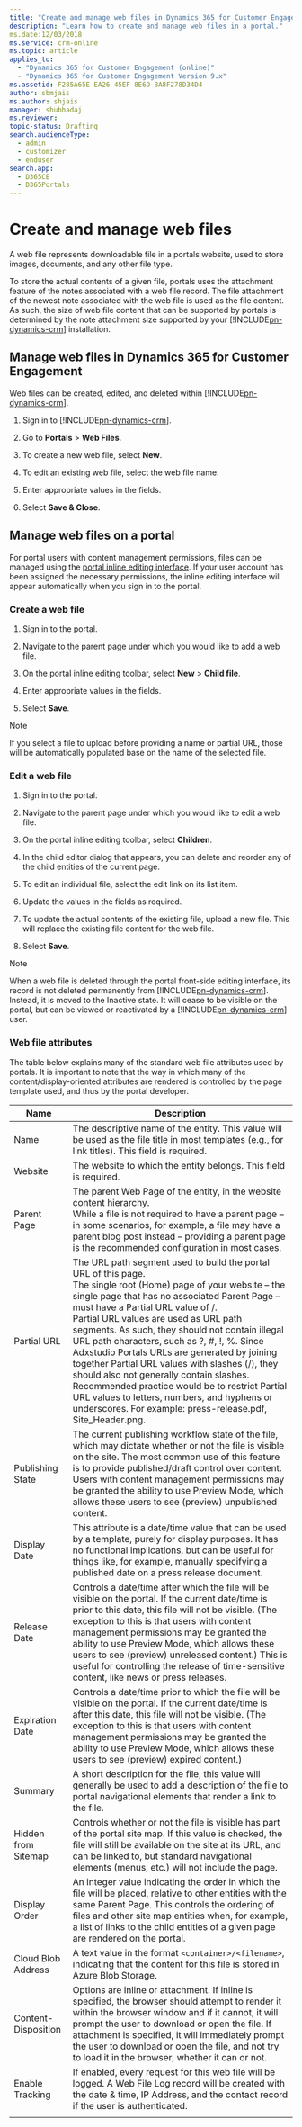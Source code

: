 ```yaml
---
title: "Create and manage web files in Dynamics 365 for Customer Engagement portals | MicrosoftDocs"
description: "Learn how to create and manage web files in a portal."
ms.date:12/03/2018
ms.service: crm-online
ms.topic: article
applies_to: 
  - "Dynamics 365 for Customer Engagement (online)"
  - "Dynamics 365 for Customer Engagement Version 9.x"
ms.assetid: F285A65E-EA26-45EF-8E6D-8A8F278D34D4
author: sbmjais
ms.author: shjais
manager: shubhadaj
ms.reviewer: 
topic-status: Drafting
search.audienceType: 
  - admin
  - customizer
  - enduser
search.app: 
  - D365CE
  - D365Portals
---
```


# Create and manage web files

A web file represents downloadable file in a portals website, used to store images, documents, and any other file type.

To store the actual contents of a given file, portals uses the attachment feature of the notes associated with a web file record. The file attachment of the newest note associated with the web file is used as the file content. As such, the size of web file content that can be supported by portals is determined by the note attachment size supported by your [!INCLUDE[pn-dynamics-crm](../includes/pn-dynamics-crm.md)] installation.

## Manage web files in Dynamics 365 for Customer Engagement

Web files can be created, edited, and deleted within [!INCLUDE[pn-dynamics-crm](../includes/pn-dynamics-crm.md)].

1. Sign in to [!INCLUDE[pn-dynamics-crm](../includes/pn-dynamics-crm.md)].

2. Go to **Portals** > **Web Files**.

3. To create a new web file, select **New**.

4. To edit an existing web file, select the web file name.

5. Enter appropriate values in the fields.

6. Select **Save & Close**.

## Manage web files on a portal

For portal users with content management permissions, files can be managed using the [portal inline editing interface](publish-content-editing-engine.md). If your user account has been assigned the necessary permissions, the inline editing interface will appear automatically when you sign in to the portal.

### Create a web file

1. Sign in to the portal.

2. Navigate to the parent page under which you would like to add a web file. 

3. On the portal inline editing toolbar, select **New** > **Child file**.

4. Enter appropriate values in the fields.

5. Select **Save**.

> [!NOTE]
> If you select a file to upload before providing a name or partial URL, those will be automatically populated base on the name of the selected file.

### Edit a web file

1. Sign in to the portal.

2. Navigate to the parent page under which you would like to edit a web file. 

4. On the portal inline editing toolbar, select **Children**.

5. In the child editor dialog that appears, you can delete and reorder any of the child entities of the current page.

6. To edit an individual file, select the edit link on its list item.

7. Update the values in the fields as required.

8. To update the actual contents of the existing file, upload a new file. This will replace the existing file content for the web file.

9. Select **Save**.

> [!NOTE]
> When a web file is deleted through the portal front-side editing interface, its record is not deleted permanently from [!INCLUDE[pn-dynamics-crm](../includes/pn-dynamics-crm.md)]. Instead, it is moved to the Inactive state. It will cease to be visible on the portal, but can be viewed or reactivated by a [!INCLUDE[pn-dynamics-crm](../includes/pn-dynamics-crm.md)] user.

### Web file attributes

The table below explains many of the standard web file attributes used by portals. It is important to note that the way in which many of the content/display-oriented attributes are rendered is controlled by the page template used, and thus by the portal developer.

| Name                | Description               |
|---------------------|-----------------------|
|Name |The descriptive name of the entity. This value will be used as the file title in most templates (e.g., for link titles). This field is required.   |
|Website   |The website to which the entity belongs. This field is required.   |
|Parent Page   |The parent Web Page of the entity, in the website content hierarchy. <br>While a file is not required to have a parent page – in some scenarios, for example, a file may have a parent blog post instead – providing a parent page is the recommended configuration in most cases.  |
|Partial URL   |The URL path segment used to build the portal URL of this page. <br>The single root (Home) page of your website – the single page that has no associated Parent Page – must have a Partial URL value of /.<br>Partial URL values are used as URL path segments. As such, they should not contain illegal URL path characters, such as ?, #, !, %. Since Adxstudio Portals URLs are generated by joining together Partial URL values with slashes (/), they should also not generally contain slashes. Recommended practice would be to restrict Partial URL values to letters, numbers, and hyphens or underscores. For example: press-release.pdf, Site_Header.png.  |
|Publishing State   |The current publishing workflow state of the file, which may dictate whether or not the file is visible on the site. The most common use of this feature is to provide published/draft control over content.<br>Users with content management permissions may be granted the ability to use Preview Mode, which allows these users to see (preview) unpublished content.   |
| Display Date        | This attribute is a date/time value that can be used by a template, purely for display purposes. It has no functional implications, but can be useful for things like, for example, manually specifying a published date on a press release document.    |
| Release Date        | Controls a date/time after which the file will be visible on the portal. If the current date/time is prior to this date, this file will not be visible. (The exception to this is that users with content management permissions may be granted the ability to use Preview Mode, which allows these users to see (preview) unreleased content.) This is useful for controlling the release of time-sensitive content, like news or press releases. |
| Expiration Date     | Controls a date/time prior to which the file will be visible on the portal. If the current date/time is after this date, this file will not be visible. (The exception to this is that users with content management permissions may be granted the ability to use Preview Mode, which allows these users to see (preview) expired content.)                |
| Summary             | A short description for the file, this value will generally be used to add a description of the file to portal navigational elements that render a link to the file.      |
| Hidden from Sitemap | Controls whether or not the file is visible has part of the portal site map. If this value is checked, the file will still be available on the site at its URL, and can be linked to, but standard navigational elements (menus, etc.) will not include the page.      |
| Display Order       | An integer value indicating the order in which the file will be placed, relative to other entities with the same Parent Page. This controls the ordering of files and other site map entities when, for example, a list of links to the child entities of a given page are rendered on the portal.      |
| Cloud Blob Address  | A text value in the format `<container>/<filename>`, indicating that the content for this file is stored in Azure Blob Storage.        |
| Content-Disposition | Options are inline or attachment. If inline is specified, the browser should attempt to render it within the browser window and if it cannot, it will prompt the user to download or open the file. If attachment is specified, it will immediately prompt the user to download or open the file, and not try to load it in the browser, whether it can or not.                                                                                        |
| Enable Tracking     | If enabled, every request for this web file will be logged. A Web File Log record will be created with the date & time, IP Address, and the contact record if the user is authenticated.      |
|||



